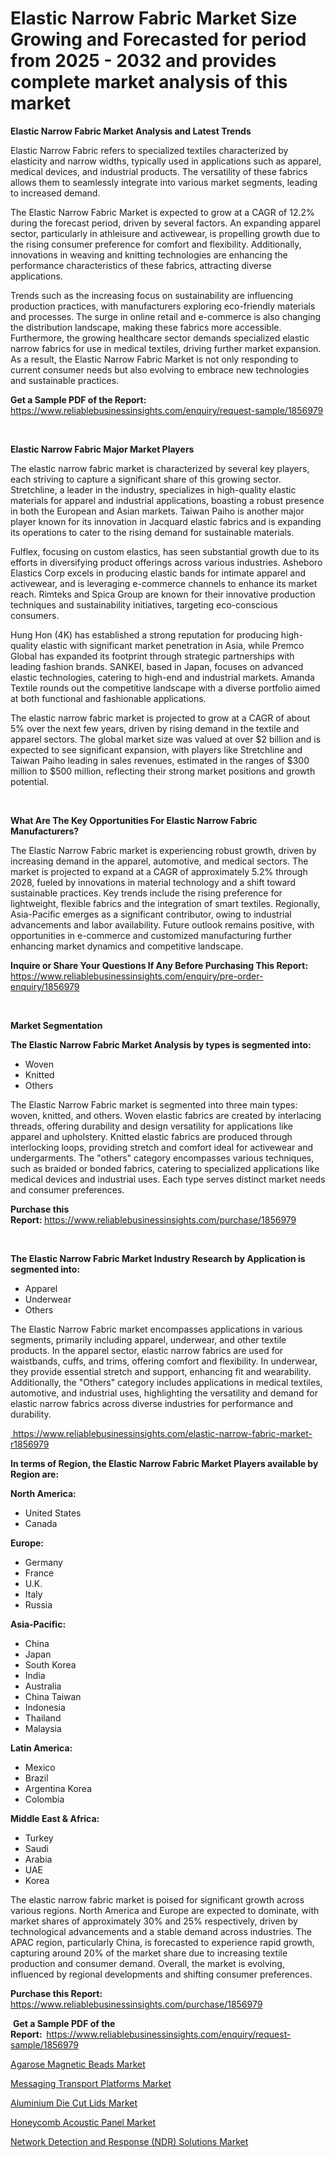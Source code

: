 <p><h1>Elastic Narrow Fabric Market Size Growing and Forecasted for period from 2025 - 2032 and provides complete market analysis of this market</h1></p><p><strong>Elastic Narrow Fabric Market Analysis and Latest Trends</strong></p>
<p><p>Elastic Narrow Fabric refers to specialized textiles characterized by elasticity and narrow widths, typically used in applications such as apparel, medical devices, and industrial products. The versatility of these fabrics allows them to seamlessly integrate into various market segments, leading to increased demand.</p><p>The Elastic Narrow Fabric Market is expected to grow at a CAGR of 12.2% during the forecast period, driven by several factors. An expanding apparel sector, particularly in athleisure and activewear, is propelling growth due to the rising consumer preference for comfort and flexibility. Additionally, innovations in weaving and knitting technologies are enhancing the performance characteristics of these fabrics, attracting diverse applications.</p><p>Trends such as the increasing focus on sustainability are influencing production practices, with manufacturers exploring eco-friendly materials and processes. The surge in online retail and e-commerce is also changing the distribution landscape, making these fabrics more accessible. Furthermore, the growing healthcare sector demands specialized elastic narrow fabrics for use in medical textiles, driving further market expansion. As a result, the Elastic Narrow Fabric Market is not only responding to current consumer needs but also evolving to embrace new technologies and sustainable practices.</p></p>
<p><strong>Get a Sample PDF of the Report:&nbsp;</strong> <a href="https://www.reliablebusinessinsights.com/enquiry/request-sample/1856979?utm_campaign=60&utm_medium=2&utm_source=Github&utm_content=ia&utm_term=27032025&utm_id=elastic-narrow-fabric">https://www.reliablebusinessinsights.com/enquiry/request-sample/1856979</a></p>
<p>&nbsp;</p>
<p><strong>Elastic Narrow Fabric Major Market Players</strong></p>
<p><p>The elastic narrow fabric market is characterized by several key players, each striving to capture a significant share of this growing sector. Stretchline, a leader in the industry, specializes in high-quality elastic materials for apparel and industrial applications, boasting a robust presence in both the European and Asian markets. Taiwan Paiho is another major player known for its innovation in Jacquard elastic fabrics and is expanding its operations to cater to the rising demand for sustainable materials.</p><p>Fulflex, focusing on custom elastics, has seen substantial growth due to its efforts in diversifying product offerings across various industries. Asheboro Elastics Corp excels in producing elastic bands for intimate apparel and activewear, and is leveraging e-commerce channels to enhance its market reach. Rimteks and Spica Group are known for their innovative production techniques and sustainability initiatives, targeting eco-conscious consumers.</p><p>Hung Hon (4K) has established a strong reputation for producing high-quality elastic with significant market penetration in Asia, while Premco Global has expanded its footprint through strategic partnerships with leading fashion brands. SANKEI, based in Japan, focuses on advanced elastic technologies, catering to high-end and industrial markets. Amanda Textile rounds out the competitive landscape with a diverse portfolio aimed at both functional and fashionable applications.</p><p>The elastic narrow fabric market is projected to grow at a CAGR of about 5% over the next few years, driven by rising demand in the textile and apparel sectors. The global market size was valued at over $2 billion and is expected to see significant expansion, with players like Stretchline and Taiwan Paiho leading in sales revenues, estimated in the ranges of $300 million to $500 million, reflecting their strong market positions and growth potential.</p></p>
<p>&nbsp;</p>
<p><strong>What Are The Key Opportunities For Elastic Narrow Fabric Manufacturers?</strong></p>
<p><p>The Elastic Narrow Fabric market is experiencing robust growth, driven by increasing demand in the apparel, automotive, and medical sectors. The market is projected to expand at a CAGR of approximately 5.2% through 2028, fueled by innovations in material technology and a shift toward sustainable practices. Key trends include the rising preference for lightweight, flexible fabrics and the integration of smart textiles. Regionally, Asia-Pacific emerges as a significant contributor, owing to industrial advancements and labor availability. Future outlook remains positive, with opportunities in e-commerce and customized manufacturing further enhancing market dynamics and competitive landscape.</p></p>
<p><strong>Inquire or Share Your Questions If Any Before Purchasing This Report:</strong> <a href="https://www.reliablebusinessinsights.com/enquiry/pre-order-enquiry/1856979?utm_campaign=60&utm_medium=2&utm_source=Github&utm_content=ia&utm_term=27032025&utm_id=elastic-narrow-fabric">https://www.reliablebusinessinsights.com/enquiry/pre-order-enquiry/1856979</a></p>
<p>&nbsp;</p>
<p><strong>Market Segmentation</strong></p>
<p><strong>The Elastic Narrow Fabric Market Analysis by types is segmented into:</strong></p>
<p><ul><li>Woven</li><li>Knitted</li><li>Others</li></ul></p>
<p><p>The Elastic Narrow Fabric market is segmented into three main types: woven, knitted, and others. Woven elastic fabrics are created by interlacing threads, offering durability and design versatility for applications like apparel and upholstery. Knitted elastic fabrics are produced through interlocking loops, providing stretch and comfort ideal for activewear and undergarments. The "others" category encompasses various techniques, such as braided or bonded fabrics, catering to specialized applications like medical devices and industrial uses. Each type serves distinct market needs and consumer preferences.</p></p>
<p><strong>Purchase this Report:&nbsp;</strong><a href="https://www.reliablebusinessinsights.com/purchase/1856979?utm_campaign=60&utm_medium=2&utm_source=Github&utm_content=ia&utm_term=27032025&utm_id=elastic-narrow-fabric">https://www.reliablebusinessinsights.com/purchase/1856979</a></p>
<p>&nbsp;</p>
<p><strong>The Elastic Narrow Fabric Market Industry Research by Application is segmented into:</strong></p>
<p><ul><li>Apparel</li><li>Underwear</li><li>Others</li></ul></p>
<p><p>The Elastic Narrow Fabric market encompasses applications in various segments, primarily including apparel, underwear, and other textile products. In the apparel sector, elastic narrow fabrics are used for waistbands, cuffs, and trims, offering comfort and flexibility. In underwear, they provide essential stretch and support, enhancing fit and wearability. Additionally, the "Others" category includes applications in medical textiles, automotive, and industrial uses, highlighting the versatility and demand for elastic narrow fabrics across diverse industries for performance and durability.</p></p>
<p><a href="https://www.reliablebusinessinsights.com/elastic-narrow-fabric-market-r1856979?utm_campaign=60&utm_medium=2&utm_source=Github&utm_content=ia&utm_term=27032025&utm_id=elastic-narrow-fabric">&nbsp;https://www.reliablebusinessinsights.com/elastic-narrow-fabric-market-r1856979</a></p>
<p><strong>In terms of Region, the Elastic Narrow Fabric Market Players available by Region are:</strong></p>
<p>
    <p> <strong> North America: </strong>
        <ul>
            <li>United States</li>
            <li>Canada</li>
        </ul>
        </p> 
    <p> <strong> Europe: </strong>
        <ul>
            <li>Germany</li>
            <li>France</li>
            <li>U.K.</li>
            <li>Italy</li>
            <li>Russia</li>
        </ul>
        </p> 
    <p> <strong> Asia-Pacific: </strong>
        <ul>
            <li>China</li>
            <li>Japan</li>
            <li>South Korea</li>
            <li>India</li>
            <li>Australia</li>
            <li>China Taiwan</li>
            <li>Indonesia</li>
            <li>Thailand</li>
            <li>Malaysia</li>
        </ul>
        </p> 
    <p> <strong> Latin America: </strong>
        <ul>
            <li>Mexico</li>
            <li>Brazil</li>
            <li>Argentina Korea</li>
            <li>Colombia</li>
        </ul>
        </p> 
    <p> <strong> Middle East & Africa: </strong>
        <ul>
            <li>Turkey</li>
            <li>Saudi</li>
            <li>Arabia</li>
            <li>UAE</li>
            <li>Korea</li>
        </ul>
    </p>
    </p>
<p><p>The elastic narrow fabric market is poised for significant growth across various regions. North America and Europe are expected to dominate, with market shares of approximately 30% and 25% respectively, driven by technological advancements and a stable demand across industries. The APAC region, particularly China, is forecasted to experience rapid growth, capturing around 20% of the market share due to increasing textile production and consumer demand. Overall, the market is evolving, influenced by regional developments and shifting consumer preferences.</p></p>
<p><strong>Purchase this Report: </strong><a href="https://www.reliablebusinessinsights.com/purchase/1856979?utm_campaign=60&utm_medium=2&utm_source=Github&utm_content=ia&utm_term=27032025&utm_id=elastic-narrow-fabric">https://www.reliablebusinessinsights.com/purchase/1856979</a></p>
<p>&nbsp;<strong>Get a Sample PDF of the Report:&nbsp;&nbsp;</strong><a href="https://www.reliablebusinessinsights.com/enquiry/request-sample/1856979?utm_campaign=60&utm_medium=2&utm_source=Github&utm_content=ia&utm_term=27032025&utm_id=elastic-narrow-fabric">https://www.reliablebusinessinsights.com/enquiry/request-sample/1856979</a></p>
<p><strong></strong></p>
<p><p><a href="https://github.com/mynaoanes/Market-Research-Report-List-1/blob/main/agarose-magnetic-beads-market.md?utm_campaign=60&utm_medium=2&utm_source=Github&utm_content=ia&utm_term=27032025&utm_id=elastic-narrow-fabric">Agarose Magnetic Beads Market</a></p><p><a href="https://github.com/borknyberg/Market-Research-Report-List-1/blob/main/messaging-transport-platforms-market.md?utm_campaign=60&utm_medium=2&utm_source=Github&utm_content=ia&utm_term=27032025&utm_id=elastic-narrow-fabric">Messaging Transport Platforms Market</a></p><p><a href="https://github.com/puhakhommabh/Market-Research-Report-List-1/blob/main/aluminium-die-cut-lids-market.md?utm_campaign=60&utm_medium=2&utm_source=Github&utm_content=ia&utm_term=27032025&utm_id=elastic-narrow-fabric">Aluminium Die Cut Lids Market</a></p><p><a href="https://github.com/coricnzati/Market-Research-Report-List-1/blob/main/honeycomb-acoustic-panel-market.md?utm_campaign=60&utm_medium=2&utm_source=Github&utm_content=ia&utm_term=27032025&utm_id=elastic-narrow-fabric">Honeycomb Acoustic Panel Market</a></p><p><a href="https://github.com/alrogikrosa/Market-Research-Report-List-1/blob/main/network-detection-and-response-ndr-solutions-market.md?utm_campaign=60&utm_medium=2&utm_source=Github&utm_content=ia&utm_term=27032025&utm_id=elastic-narrow-fabric">Network Detection and Response (NDR) Solutions Market</a></p></p>
